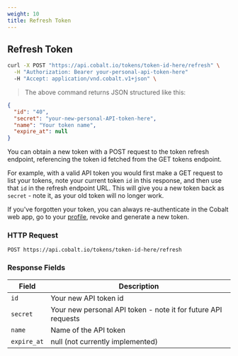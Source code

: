 ```yaml
---
weight: 10
title: Refresh Token
---
```


## Refresh Token

```sh
curl -X POST "https://api.cobalt.io/tokens/token-id-here/refresh" \
  -H "Authorization: Bearer your-personal-api-token-here"
  -H "Accept: application/vnd.cobalt.v1+json" \
```

> The above command returns JSON structured like this:

```json
{
  "id": "40",
  "secret": "your-new-personal-API-token-here",
  "name": "Your token name",
  "expire_at": null
}
```

You can obtain a new token with a POST request to the token refresh endpoint, referencing the token id fetched from the
GET tokens endpoint.

For example, with a valid API token you would first make a GET request to list your tokens, note your current token
`id` in this response, and then use that `id` in the refresh endpoint URL. This will give you a new token back as
`secret` - note it, as your old token will no longer work.

If you've forgotten your token, you can always re-authenticate in the Cobalt web app, go to your
[profile](https://app.cobalt.io/settings/api-token), revoke and generate a new token.

### HTTP Request

`POST https://api.cobalt.io/tokens/token-id-here/refresh`

### Response Fields

| Field       | Description
|-------------|---------------------------------------------------------------|
| `id`        | Your new API token id                                         |
| `secret`    | Your new personal API token - note it for future API requests |
| `name`      | Name of the API token                                         |
| `expire_at` | null (not currently implemented)                              |
